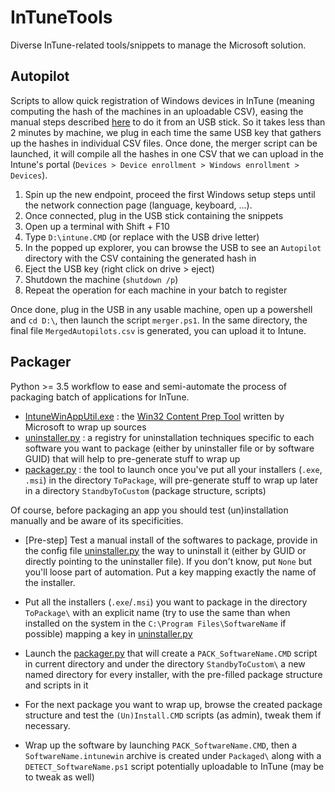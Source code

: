 # InTuneTools
Diverse InTune-related tools/snippets to manage the Microsoft solution.

## Autopilot

Scripts to allow quick registration of Windows devices in InTune (meaning computing the hash of the machines in an uploadable CSV), easing the manual steps described [here](https://docs.microsoft.com/en-us/mem/autopilot/add-devices) to do it from an USB stick. So it takes less than 2 minutes by machine, we plug in each time the same USB key that gathers up the hashes in individual CSV files. Once done, the merger script can be launched, it will compile all the hashes in one CSV that we can upload in the Intune's portal (`Devices > Device enrollment > Windows enrollment > Devices`).

1. Spin up the new endpoint, proceed the first Windows setup steps until the network connection page (language, keyboard, ...).
1. Once connected, plug in the USB stick containing the snippets
1. Open up a terminal with Shift + F10
1. Type `D:\intune.CMD` (or replace with the USB drive letter)
1. In the popped up explorer, you can browse the USB to see an `Autopilot` directory with the CSV containing the generated hash in
1. Eject the USB key (right click on drive > eject)
1. Shutdown the machine (`shutdown /p`)
2. Repeat the operation for each machine in your batch to register

Once done, plug in the USB in any usable machine, open up a powershell and `cd D:\`, then launch the script `merger.ps1`. In the same directory, the final file `MergedAutopilots.csv` is generated, you can upload it to Intune.

## Packager

Python >= 3.5 workflow to ease and semi-automate the process of packaging batch of applications for InTune.
- [IntuneWinAppUtil.exe](Packager/IntuneWinAppUtil.exe) : the [Win32 Content Prep Tool](https://github.com/Microsoft/Microsoft-Win32-Content-Prep-Tool) written by Microsoft to wrap up sources
- [uninstaller.py](Packager/uninstaller.py) : a registry for uninstallation techniques specific to each software you want to package (either by uninstaller file or by software GUID) that will help to pre-generate stuff to wrap up
- [packager.py](Packager/packager.py) : the tool to launch once you've put all your installers (`.exe`, `.msi`) in the directory `ToPackage`, will pre-generate stuff to wrap up later in a directory `StandbyToCustom` (package structure, scripts)

Of course, before packaging an app you should test (un)installation manually and be aware of its specificities.

- [Pre-step] Test a manual install of the softwares to package, provide in the config file [uninstaller.py](Packager/uninstaller.py) the way to uninstall it (either by GUID or directly pointing to the uninstaller file). If you don't know, put `None` but you'll loose part of automation. Put a key mapping exactly the name of the installer.

- Put all the installers (`.exe`/`.msi`) you want to package in the directory `ToPackage\` with an explicit name (try to use the same than when installed on the system in the `C:\Program Files\SoftwareName` if possible) mapping a key in [uninstaller.py](Packager/uninstaller.py)

- Launch the [packager.py](Packager/packager.py) that will create a `PACK_SoftwareName.CMD` script in current directory and under the directory   `StandbyToCustom\` a new named directory for every installer, with the pre-filled package structure and scripts in it

- For the next package you want to wrap up, browse the created package structure and test the `(Un)Install.CMD` scripts (as admin), tweak them if necessary. 

- Wrap up the software by launching `PACK_SoftwareName.CMD`, then a `SoftwareName.intunewin` archive is created under `Packaged\` along with a `DETECT_SoftwareName.ps1` script potentially uploadable to InTune (may be to tweak as well)
